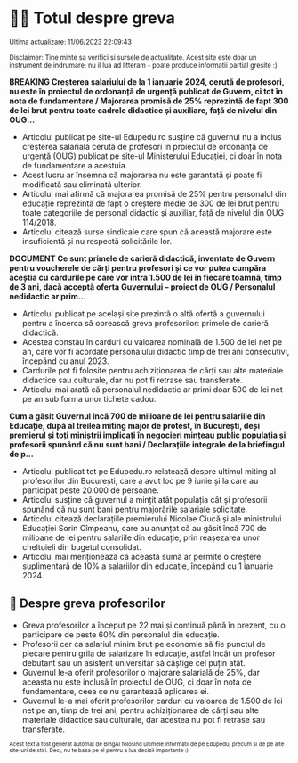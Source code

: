 # 👩‍🏫 Totul despre greva
<sub>Ultima actualizare: 11/06/2023 22:09:43</sub>

<sub>Disclaimer: Tine minte sa verifici si sursele de actualitate. Acest site este doar un instrument de indrumare: nu il lua ad litteram - poate produce informatii partial gresite :)</sub>

**BREAKING Creșterea salariului de la 1 ianuarie 2024, cerută de profesori, nu este în proiectul de ordonanță de urgență publicat de Guvern, ci tot în nota de fundamentare / Majorarea promisă de 25% reprezintă de fapt 300 de lei brut pentru toate cadrele didactice și auxiliare, față de nivelul din OUG...**

- Articolul publicat pe site-ul Edupedu.ro susține că guvernul nu a inclus creșterea salarială cerută de profesori în proiectul de ordonanță de urgență (OUG) publicat pe site-ul Ministerului Educației, ci doar în nota de fundamentare a acestuia.
- Acest lucru ar însemna că majorarea nu este garantată și poate fi modificată sau eliminată ulterior.
- Articolul mai afirmă că majorarea promisă de 25% pentru personalul din educație reprezintă de fapt o creștere medie de 300 de lei brut pentru toate categoriile de personal didactic și auxiliar, față de nivelul din OUG 114/2018.
- Articolul citează surse sindicale care spun că această majorare este insuficientă și nu respectă solicitările lor.

**DOCUMENT Ce sunt primele de carieră didactică, inventate de Guvern pentru voucherele de cărți pentru profesori și ce vor putea cumpăra aceștia cu cardurile pe care vor intra 1.500 de lei în fiecare toamnă, timp de 3 ani, dacă acceptă oferta Guvernului – proiect de OUG / Personalul nedidactic ar prim...**

- Articolul publicat pe același site prezintă o altă ofertă a guvernului pentru a încerca să oprească greva profesorilor: primele de carieră didactică.
- Acestea constau în carduri cu valoarea nominală de 1.500 de lei net pe an, care vor fi acordate personalului didactic timp de trei ani consecutivi, începând cu anul 2023.
- Cardurile pot fi folosite pentru achiziționarea de cărți sau alte materiale didactice sau culturale, dar nu pot fi retrase sau transferate.
- Articolul mai arată că personalul nedidactic ar primi doar 500 de lei net pe an sub forma unor tichete cadou.

**Cum a găsit Guvernul încă 700 de milioane de lei pentru salariile din Educație, după al treilea miting major de protest, în București, deși premierul și toți miniștrii implicați în negocieri mințeau public populația și profesorii spunând că nu sunt bani / Declarațiile integrale de la briefingul de p...**

- Articolul publicat tot pe Edupedu.ro relatează despre ultimul miting al profesorilor din București, care a avut loc pe 9 iunie și la care au participat peste 20.000 de persoane.
- Articolul susține că guvernul a mințit atât populația cât și profesorii spunând că nu sunt bani pentru majorările salariale solicitate.
- Articolul citează declarațiile premierului Nicolae Ciucă și ale ministrului Educației Sorin Cîmpeanu, care au anunțat că au găsit încă 700 de milioane de lei pentru salariile din educație, prin reașezarea unor cheltuieli din bugetul consolidat.
- Articolul mai menționează că această sumă ar permite o creștere suplimentară de 10% a salariilor din educație, începând cu 1 ianuarie 2024.

## 🏫 Despre greva profesorilor

- Greva profesorilor a început pe 22 mai și continuă până în prezent, cu o participare de peste 60% din personalul din educație.
- Profesorii cer ca salariul minim brut pe economie să fie punctul de plecare pentru grila de salarizare în educație, astfel încât un profesor debutant sau un asistent universitar să câștige cel puțin atât.
- Guvernul le-a oferit profesorilor o majorare salarială de 25%, dar aceasta nu este inclusă în proiectul de OUG, ci doar în nota de fundamentare, ceea ce nu garantează aplicarea ei.
- Guvernul le-a mai oferit profesorilor carduri cu valoarea de 1.500 de lei net pe an, timp de trei ani, pentru achiziționarea de cărți sau alte materiale didactice sau culturale, dar acestea nu pot fi retrase sau transferate.


<sub><sub>Acest text a fost generat automat de BingAI folosind ultimele informatii de pe Edupedu, precum si de pe alte site-uri de stiri. Deci, nu te baza pe el pentru a lua decizii importante :)</sub></sub>